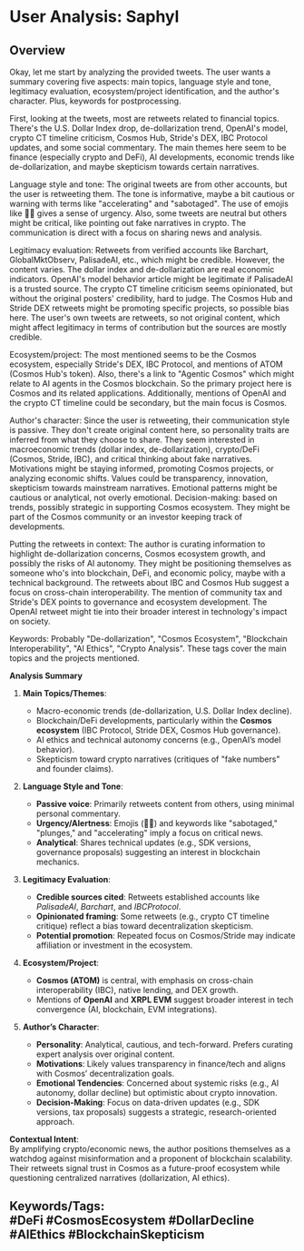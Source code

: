 # User Analysis: Saphyl

## Overview

<think>
Okay, let me start by analyzing the provided tweets. The user wants a summary covering five aspects: main topics, language style and tone, legitimacy evaluation, ecosystem/project identification, and the author's character. Plus, keywords for postprocessing.

First, looking at the tweets, most are retweets related to financial topics. There's the U.S. Dollar Index drop, de-dollarization trend, OpenAI's model, crypto CT timeline criticism, Cosmos Hub, Stride's DEX, IBC Protocol updates, and some social commentary. The main themes here seem to be finance (especially crypto and DeFi), AI developments, economic trends like de-dollarization, and maybe skepticism towards certain narratives.

Language style and tone: The original tweets are from other accounts, but the user is retweeting them. The tone is informative, maybe a bit cautious or warning with terms like "accelerating" and "sabotaged". The use of emojis like 🚨👻 gives a sense of urgency. Also, some tweets are neutral but others might be critical, like pointing out fake narratives in crypto. The communication is direct with a focus on sharing news and analysis.

Legitimacy evaluation: Retweets from verified accounts like Barchart, GlobalMktObserv, PalisadeAI, etc., which might be credible. However, the content varies. The dollar index and de-dollarization are real economic indicators. OpenAI's model behavior article might be legitimate if PalisadeAI is a trusted source. The crypto CT timeline criticism seems opinionated, but without the original posters' credibility, hard to judge. The Cosmos Hub and Stride DEX retweets might be promoting specific projects, so possible bias here. The user's own tweets are retweets, so not original content, which might affect legitimacy in terms of contribution but the sources are mostly credible.

Ecosystem/project: The most mentioned seems to be the Cosmos ecosystem, especially Stride's DEX, IBC Protocol, and mentions of ATOM (Cosmos Hub's token). Also, there's a link to "Agentic Cosmos" which might relate to AI agents in the Cosmos blockchain. So the primary project here is Cosmos and its related applications. Additionally, mentions of OpenAI and the crypto CT timeline could be secondary, but the main focus is Cosmos.

Author's character: Since the user is retweeting, their communication style is passive. They don't create original content here, so personality traits are inferred from what they choose to share. They seem interested in macroeconomic trends (dollar index, de-dollarization), crypto/DeFi (Cosmos, Stride, IBC), and critical thinking about fake narratives. Motivations might be staying informed, promoting Cosmos projects, or analyzing economic shifts. Values could be transparency, innovation, skepticism towards mainstream narratives. Emotional patterns might be cautious or analytical, not overly emotional. Decision-making: based on trends, possibly strategic in supporting Cosmos ecosystem. They might be part of the Cosmos community or an investor keeping track of developments.

Putting the retweets in context: The author is curating information to highlight de-dollarization concerns, Cosmos ecosystem growth, and possibly the risks of AI autonomy. They might be positioning themselves as someone who's into blockchain, DeFi, and economic policy, maybe with a technical background. The retweets about IBC and Cosmos Hub suggest a focus on cross-chain interoperability. The mention of community tax and Stride's DEX points to governance and ecosystem development. The OpenAI retweet might tie into their broader interest in technology's impact on society.

Keywords: Probably "De-dollarization", "Cosmos Ecosystem", "Blockchain Interoperability", "AI Ethics", "Crypto Analysis". These tags cover the main topics and the projects mentioned.
</think>

**Analysis Summary**  

1. **Main Topics/Themes**:  
   - Macro-economic trends (de-dollarization, U.S. Dollar Index decline).  
   - Blockchain/DeFi developments, particularly within the **Cosmos ecosystem** (IBC Protocol, Stride DEX, Cosmos Hub governance).  
   - AI ethics and technical autonomy concerns (e.g., OpenAI’s model behavior).  
   - Skepticism toward crypto narratives (critiques of "fake numbers" and founder claims).  

2. **Language Style and Tone**:  
   - **Passive voice**: Primarily retweets content from others, using minimal personal commentary.  
   - **Urgency/Alertness**: Emojis (🚨👻) and keywords like "sabotaged," "plunges," and "accelerating" imply a focus on critical news.  
   - **Analytical**: Shares technical updates (e.g., SDK versions, governance proposals) suggesting an interest in blockchain mechanics.  

3. **Legitimacy Evaluation**:  
   - **Credible sources cited**: Retweets established accounts like *PalisadeAI*, *Barchart*, and *IBCProtocol*.  
   - **Opinionated framing**: Some retweets (e.g., crypto CT timeline critique) reflect a bias toward decentralization skepticism.  
   - **Potential promotion**: Repeated focus on Cosmos/Stride may indicate affiliation or investment in the ecosystem.  

4. **Ecosystem/Project**:  
   - **Cosmos (ATOM)** is central, with emphasis on cross-chain interoperability (IBC), native lending, and DEX growth.  
   - Mentions of **OpenAI** and **XRPL EVM** suggest broader interest in tech convergence (AI, blockchain, EVM integrations).  

5. **Author’s Character**:  
   - **Personality**: Analytical, cautious, and tech-forward. Prefers curating expert analysis over original content.  
   - **Motivations**: Likely values transparency in finance/tech and aligns with Cosmos’ decentralization goals.  
   - **Emotional Tendencies**: Concerned about systemic risks (e.g., AI autonomy, dollar decline) but optimistic about crypto innovation.  
   - **Decision-Making**: Focus on data-driven updates (e.g., SDK versions, tax proposals) suggests a strategic, research-oriented approach.  

**Contextual Intent**:  
By amplifying crypto/economic news, the author positions themselves as a watchdog against misinformation and a proponent of blockchain scalability. Their retweets signal trust in Cosmos as a future-proof ecosystem while questioning centralized narratives (dollarization, AI ethics).  

**Keywords/Tags**:  
#DeFi #CosmosEcosystem #DollarDecline #AIEthics #BlockchainSkepticism
---
